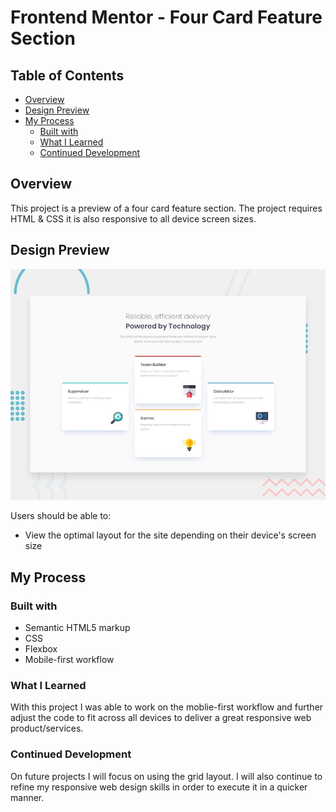 # Frontend Mentor - Four Card Feature Section

## Table of Contents

- [Overview](#overview)
- [Design Preview](#design-preview)
- [My Process](#my-process)
  - [Built with](#built-with)
  - [What I Learned](#what-i-learned)
  - [Continued Development](#continued-development)

## Overview

This project is a preview of a four card feature section. The project requires HTML & CSS it is also responsive to all device screen sizes.

## Design Preview
![Design preview for the Stats article preview card component coding challenge](./design/desktop-preview.jpg)

Users should be able to:

- View the optimal layout for the site depending on their device's screen size

## My Process

### Built with

- Semantic HTML5 markup
- CSS
- Flexbox
- Mobile-first workflow

### What I Learned

With this project I was able to work on the moblie-first workflow and further adjust the code to fit across all devices to deliver a great responsive web product/services. 

### Continued Development

On future projects I will focus on using the grid layout. I will also continue to refine my responsive web design skills in order to execute it in a quicker manner.
